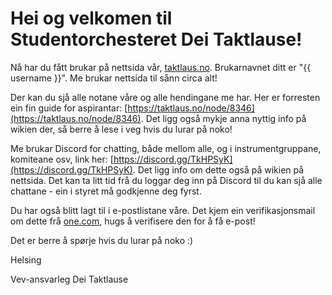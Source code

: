 # Hei og velkomen til Studentorchesteret Dei Taktlause!

Nå har du fått brukar på nettsida vår, [taktlaus.no](https://taktlaus.no/). Brukarnavnet ditt er "{{ username }}". Me brukar nettsida til sånn circa alt!

Der kan du sjå alle notane våre og alle hendingane me har. Her er forresten ein fin guide for aspirantar: [https://taktlaus.no/node/8346](https://taktlaus.no/node/8346). Det ligg også mykje anna nyttig info på wikien der, så berre å lese i veg hvis du lurar på noko!

Me brukar Discord for chatting, både mellom alle, og i instrumentgruppane, komiteane osv, link her: [https://discord.gg/TkHPSyK](https://discord.gg/TkHPSyK). Det ligg info om dette også på wikien på nettsida. Det kan ta litt tid frå du loggar deg inn på Discord til du kan sjå alle chattane - ein i styret må godkjenne deg fyrst.

Du har også blitt lagt til i e-postlistane våre. Det kjem ein verifikasjonsmail om dette frå [one.com](https://www.one.com/en/), hugs å verifisere den for å få e-post!

Det er berre å spørje hvis du lurar på noko :)

Helsing

Vev-ansvarleg Dei Taktlause
